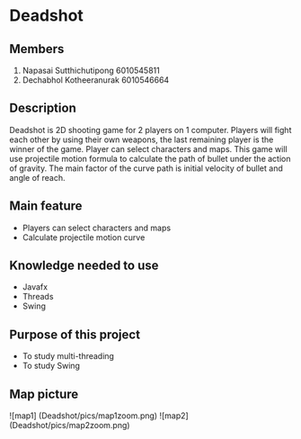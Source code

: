 # Deadshot

## Members
1. Napasai 	  Sutthichutipong	6010545811
2. Dechabhol	  Kotheeranurak	6010546664

## Description 
Deadshot is 2D shooting game for 2 players on 1 computer. Players will fight each other by using their own weapons, the last remaining player is the winner of the game. Player can select characters and maps. This game will use projectile motion formula to calculate the path of bullet under the action of gravity. The main factor of the curve path is initial velocity of bullet and angle of reach.

## Main feature 
- Players can select characters and maps
- Calculate projectile motion curve

## Knowledge needed to use
- Javafx
- Threads
- Swing

## Purpose of this project 
- To study multi-threading
- To study Swing

## Map picture
![map1] (Deadshot/pics/map1zoom.png)
![map2] (Deadshot/pics/map2zoom.png)
